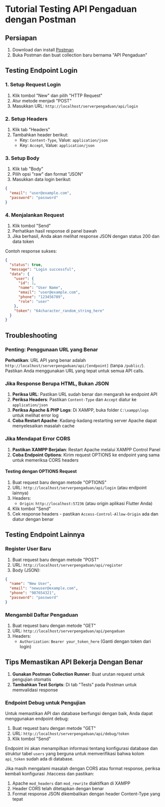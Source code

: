 # Tutorial Testing API Pengaduan dengan Postman

## Persiapan

1. Download dan install [Postman](https://www.postman.com/downloads/)
2. Buka Postman dan buat collection baru bernama "API Pengaduan"

## Testing Endpoint Login

### 1. Setup Request Login

1. Klik tombol "New" dan pilih "HTTP Request"
2. Atur metode menjadi "POST"
3. Masukkan URL: `http://localhost/serverpengaduan/api/login`

### 2. Setup Headers

1. Klik tab "Headers"
2. Tambahkan header berikut:
   - Key: `Content-Type`, Value: `application/json`
   - Key: `Accept`, Value: `application/json`

### 3. Setup Body

1. Klik tab "Body"
2. Pilih opsi "raw" dan format "JSON"
3. Masukkan data login berikut:

```json
{
  "email": "user@example.com",
  "password": "password"
}
```

### 4. Menjalankan Request

1. Klik tombol "Send"
2. Perhatikan hasil response di panel bawah
3. Jika berhasil, Anda akan melihat response JSON dengan status 200 dan data token

Contoh response sukses:

```json
{
  "status": true,
  "message": "Login successful",
  "data": {
    "user": {
      "id": 1,
      "name": "User Name",
      "email": "user@example.com",
      "phone": "123456789",
      "role": "user"
    },
    "token": "64character_random_string_here"
  }
}
```

## Troubleshooting

### Penting: Penggunaan URL yang Benar

**Perhatikan**: URL API yang benar adalah `http://localhost/serverpengaduan/api/[endpoint]` (tanpa `/public/`). Pastikan Anda menggunakan URL yang tepat untuk semua API calls.

### Jika Response Berupa HTML, Bukan JSON

1. **Periksa URL**: Pastikan URL sudah benar dan mengarah ke endpoint API
2. **Periksa Headers**: Pastikan `Content-Type` dan `Accept` diatur ke `application/json`
3. **Periksa Apache & PHP Logs**: Di XAMPP, buka folder `C:\xampp\logs` untuk melihat error log
4. **Coba Restart Apache**: Kadang-kadang restarting server Apache dapat menyelesaikan masalah cache

### Jika Mendapat Error CORS

1. **Pastikan XAMPP Berjalan**: Restart Apache melalui XAMPP Control Panel
2. **Coba Endpoint Options**: Kirim request OPTIONS ke endpoint yang sama untuk memeriksa CORS headers

#### Testing dengan OPTIONS Request

1. Buat request baru dengan metode "OPTIONS"
2. URL: `http://localhost/serverpengaduan/api/login` (atau endpoint lainnya)
3. Headers:
   - `Origin`: `http://localhost:57236` (atau origin aplikasi Flutter Anda)
4. Klik tombol "Send"
5. Cek response headers - pastikan `Access-Control-Allow-Origin` ada dan diatur dengan benar

## Testing Endpoint Lainnya

### Register User Baru

1. Buat request baru dengan metode "POST"
2. URL: `http://localhost/serverpengaduan/api/register`
3. Body (JSON):

```json
{
  "name": "New User",
  "email": "newuser@example.com",
  "phone": "987654321",
  "password": "password"
}
```

### Mengambil Daftar Pengaduan

1. Buat request baru dengan metode "GET"
2. URL: `http://localhost/serverpengaduan/api/pengaduan`
3. Headers:
   - `Authorization`: `Bearer your_token_here` (Ganti dengan token dari login)

## Tips Memastikan API Bekerja Dengan Benar

1. **Gunakan Postman Collection Runner**: Buat urutan request untuk pengujian otomatis
2. **Tambahkan Test Scripts**: Di tab "Tests" pada Postman untuk memvalidasi response

### Endpoint Debug untuk Pengujian

Untuk memastikan API dan database berfungsi dengan baik, Anda dapat menggunakan endpoint debug:

1. Buat request baru dengan metode "GET"
2. URL: `http://localhost/serverpengaduan/api/debug/token`
3. Klik tombol "Send"

Endpoint ini akan menampilkan informasi tentang konfigurasi database dan struktur tabel `users` yang berguna untuk memverifikasi bahwa kolom `api_token` sudah ada di database.

Jika masih mengalami masalah dengan CORS atau format response, periksa kembali konfigurasi .htaccess dan pastikan:

1. Apache `mod_headers` dan `mod_rewrite` diaktifkan di XAMPP
2. Header CORS telah ditetapkan dengan benar
3. Format response JSON dikembalikan dengan header Content-Type yang tepat
